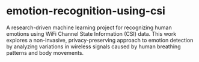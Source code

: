 # emotion-recognition-using-csi
A research-driven machine learning project for recognizing human emotions using WiFi Channel State Information (CSI) data. This work explores a non-invasive, privacy-preserving approach to emotion detection by analyzing variations in wireless signals caused by human breathing patterns and body movements.
